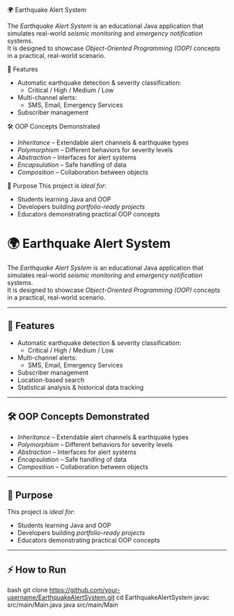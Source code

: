 🌍 Earthquake Alert System

The *Earthquake Alert System* is an educational Java application that simulates real-world *seismic monitoring* and *emergency notification* systems.  
It is designed to showcase *Object-Oriented Programming (OOP)* concepts in a practical, real-world scenario.

🚀 Features
- Automatic earthquake detection & severity classification:
  - Critical / High / Medium / Low  
- Multi-channel alerts:
  - SMS, Email, Emergency Services  
- Subscriber management  

🛠 OOP Concepts Demonstrated
- *Inheritance* – Extendable alert channels & earthquake types  
- *Polymorphism* – Different behaviors for severity levels  
- *Abstraction* – Interfaces for alert systems  
- *Encapsulation* – Safe handling of data  
- *Composition* – Collaboration between objects  

🎯 Purpose
This project is *ideal for*:
- Students learning Java and OOP  
- Developers building *portfolio-ready projects*  
- Educators demonstrating practical OOP concepts  
# 🌍 Earthquake Alert System

The *Earthquake Alert System* is an educational Java application that simulates real-world *seismic monitoring* and *emergency notification* systems.  
It is designed to showcase *Object-Oriented Programming (OOP)* concepts in a practical, real-world scenario.

---

## 🚀 Features
- Automatic earthquake detection & severity classification:
  - Critical / High / Medium / Low  
- Multi-channel alerts:
  - SMS, Email, Emergency Services  
- Subscriber management  
- Location-based search  
- Statistical analysis & historical data tracking  

---

## 🛠 OOP Concepts Demonstrated
- *Inheritance* – Extendable alert channels & earthquake types  
- *Polymorphism* – Different behaviors for severity levels  
- *Abstraction* – Interfaces for alert systems  
- *Encapsulation* – Safe handling of data  
- *Composition* – Collaboration between objects  

---

## 🎯 Purpose
This project is *ideal for*:
- Students learning Java and OOP  
- Developers building *portfolio-ready projects*  
- Educators demonstrating practical OOP concepts  

---

## ⚡ How to Run
bash
git clone https://github.com/your-username/EarthquakeAlertSystem.git
cd EarthquakeAlertSystem
javac src/main/Main.java
java src/main/Main
